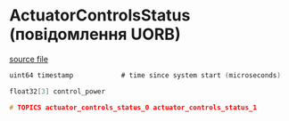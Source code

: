# ActuatorControlsStatus (повідомлення UORB)

[source file](https://github.com/PX4/PX4-Autopilot/blob/main/msg/ActuatorControlsStatus.msg)

```c
uint64 timestamp			# time since system start (microseconds)

float32[3] control_power

# TOPICS actuator_controls_status_0 actuator_controls_status_1

```

